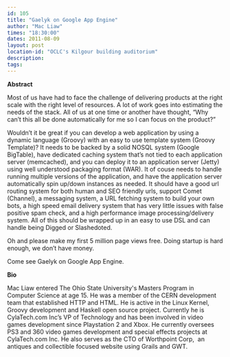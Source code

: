 ```yaml
---
id: 105
title: "Gaelyk on Google App Engine"
author: "Mac Liaw"
times: "18:30:00"
dates: 2011-08-09
layout: post
location-id: "OCLC's Kilgour building auditorium"  
description: 
tags: 
---
```

 **Abstract**

Most of us have had to face the challenge of delivering products at the right scale with the right level of resources. A lot of work goes into estimating the needs of the stack. All of us at one time or another have thought, “Why can’t this all be done automatically for me so I can focus on the product?”  
  
Wouldn’t it be great if you can develop a web application by using a dynamic language (Groovy) with an easy to use template system (Groovy Template)? It needs to be backed by a solid NOSQL system (Google BigTable), have dedicated caching system that’s not tied to each application server (memcached), and you can deploy it to an application server (Jetty) using well understood packaging format (WAR). It of couse needs to handle running multiple versions of the application, and have the application server automatically spin up/down instances as needed. It should have a good url routing system for both human and SEO friendly urls, support Comet (Channel), a messaging system, a URL fetching system to build your own bots, a high speed email delivery system that has very little issues with false positive spam check, and a high performance image processing/delivery system. All of this should be wrapped up in an easy to use DSL and can handle being Digged or Slashedoted.  
  
Oh and please make my first 5 million page views free. Doing startup is hard enough, we don’t have money.   
  
Come see Gaelyk on Google App Engine.

**Bio**

Mac Liaw entered The Ohio State University's Masters Program in Computer Science at age 15. He was a member of the CERN development team that established HTTP and HTML. He is active in the Linux Kernel, Groovy development and Haskell open source project. Currently he is CylaTech.com Inc’s VP of Technology and has been involved in video games development since Playstation 2 and Xbox. He currently oversees PS3 and 360 video games development and special effects projects at CylaTech.com Inc. He also serves as the CTO of Worthpoint Corp,&nbsp; an antiques and collectible focused website using Grails and GWT.&nbsp;

